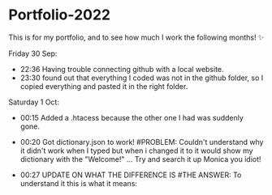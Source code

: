 # Portfolio-2022
This is for my portfolio, and to see how much I work the following months! ✨

Friday 30 Sep:
- 22:36 Having trouble connecting github with a local website.
- 23:30 found out that everything I coded was not in the github folder, so I copied everything and pasted it in the right folder.

Saturday 1 Oct:
- 00:15 Added a .htacess because the other one I had was suddenly gone.

- 00:20 Got dictionary.json to work!
#PROBLEM: 
Couldn't understand why it didn't work when I typed <?php= $data['en_title'] ?>
but when i changed it to <?= $data['en_title'] ?> it would show my dictionary with the "Welcome!" ... Try and search it up Monica you idiot!

- 00:27 UPDATE ON WHAT THE DIFFERENCE IS
#THE ANSWER:
To understand it this is what it means:

<?= is not the same as <?php

<?= is the same as <?php echo

<? is the same as <?php

Which makes a lot more sense, remember to write it down in your notes dummy.

- 00:35 Added a new color to test if css is working



